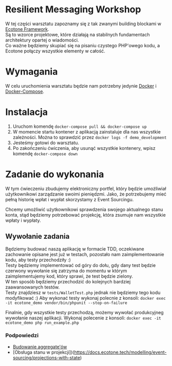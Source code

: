# Resilient Messaging Workshop

W tej części warsztatu zapoznamy się z tak zwanymi building blockami w [Ecotone Framework](https://docs.ecotone.tech/).  
Są to wzorce projektowe, które działają na stabilnych fundamentach architektury opartej o wiadomości.  
Co ważne będziemy skupiać się na pisaniu czystego PHP'owego kodu, a Ecotone połączy wszystkie elementy w całość.

# Wymagania

W celu uruchomienia warsztatu będzie nam potrzebny jedynie [Docker](https://docs.docker.com/engine/install/) i [Docker-Compose](https://docs.docker.com/compose/install/).

# Instalacja

1. Uruchom komendę `docker-compose pull && docker-compose up`
2. W momencie startu kontener z aplikacją zainstaluje dla nas wszystkie zależności. Można to sprawdzić przez `docker logs -f demo_development`
3. Jesteśmy gotowi do warsztatu.
4. Po zakończeniu ćwiczenia, aby usunąć wszystkie kontenery, wpisz komendę `docker-compose down`

# Zadanie do wykonania

W tym ćwieczeniu zbudujemy elektroniczny portfel, który będzie umożliwiał użytkownikowi zarządzanie swoimi pieniędzmi.
Jako, że potrzebujemy mieć pełną historię wpłat i wypłat skorzystamy z Event Sourcingu.  

Chcemy umożliwić użytkownikowi sprawdzenia swojego aktualnego stanu konta, stąd będziemy potrzebować projekcję, która zsumuje nam wszystkie wpłaty i wypłaty.

## Wywołanie zadania

Będziemy budować naszą aplikację w formacie TDD, oczekiwane zachowanie opisane jest już w testach, pozostało nam zaimplementowanie kodu, aby testy przechodziły :)  
Testy będziemy implementować od góry do dołu, gdy dany test będzie czerwony wywołanie się zatrzyma do momentu w którym zaimplementujemy kod, który sprawi, że test będzie zielony.  
W ten sposób będziemy przechodzić do kolejnych bardziej zaawansowanych testów.  
Testy znajdziesz w `tests/WalletTest.php` jednak nie będziemy tego kodu modyfikować :)
Aby wykonać testy wykonaj polecnie z konsoli: `docker exec -it ecotone_demo vendor/bin/phpunit --stop-on-failure`

Finalnie, gdy wszystkie testy przechodzą, możemy wywołać produkcyjneg wywołanie naszej aplikacji.
Wykonaj polecenie z konsoli: `docker exec -it ecotone_demo php run_example.php`

### Podpowiedzi

- [Budowanie aggregate'ów](https://docs.ecotone.tech/modelling/command-handling/state-stored-aggregate)
- [Obsługa stanu w projekcji])(https://docs.ecotone.tech/modelling/event-sourcing/projections-with-state)
